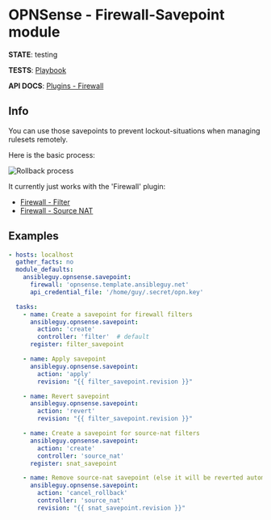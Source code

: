 # OPNSense - Firewall-Savepoint module

**STATE**: testing

**TESTS**: [Playbook](https://github.com/ansibleguy/collection_opnsense/blob/stable/tests/savepoint.yml)

**API DOCS**: [Plugins - Firewall](https://docs.opnsense.org/development/api/plugins/firewall.html)

## Info

You can use those savepoints to prevent lockout-situations when managing rulesets remotely.

Here is the basic process:

![Rollback process](https://docs.opnsense.org/_images/blockdiag-43422f611798118832d099ed58decb1437fb76a0.png)

It currently just works with the 'Firewall' plugin:

- [Firewall - Filter](https://github.com/ansibleguy/collection_opnsense/blob/stable/docs/use_rule.md)
- [Firewall - Source NAT](https://github.com/ansibleguy/collection_opnsense/blob/stable/docs/use_snat.md)

## Examples

```yaml
- hosts: localhost
  gather_facts: no
  module_defaults:
    ansibleguy.opnsense.savepoint:
      firewall: 'opnsense.template.ansibleguy.net'
      api_credential_file: '/home/guy/.secret/opn.key'

  tasks:
    - name: Create a savepoint for firewall filters
      ansibleguy.opnsense.savepoint:
        action: 'create'
        controller: 'filter'  # default
      register: filter_savepoint

    - name: Apply savepoint
      ansibleguy.opnsense.savepoint:
        action: 'apply'
        revision: "{{ filter_savepoint.revision }}"

    - name: Revert savepoint
      ansibleguy.opnsense.savepoint:
        action: 'revert'
        revision: "{{ filter_savepoint.revision }}"

    - name: Create a savepoint for source-nat filters
      ansibleguy.opnsense.savepoint:
        action: 'create'
        controller: 'source_nat'
      register: snat_savepoint

    - name: Remove source-nat savepoint (else it will be reverted automatically)
      ansibleguy.opnsense.savepoint:
        action: 'cancel_rollback'
        controller: 'source_nat'
        revision: "{{ snat_savepoint.revision }}"
```
